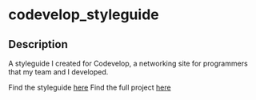 # codevelop_styleguide

## Description
A styleguide I created for Codevelop, a networking site for programmers that my team and I developed.

Find the styleguide [here](https://meichsteadt.github.io/codevelop_styleguide)
Find the full project [here](https://codevelop-project.herokuapp.com)
